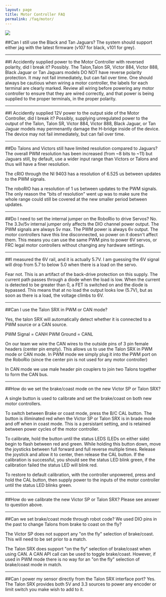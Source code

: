 ```yaml
---
layout: page
title: Motor Controller FAQ
permalink: /faq/motor/
---
```


<img src = "../../Images/motorcontrollers.png">


##Can I still use the Black and Tan Jaguars?
The system should support either jag with the latest firmware (v107 for black, v101 for grey).

---

##I Accidently supplied power to the Motor Controller with reversed polarity, did I break it?
Possibly. The Talon,Talon SR, Victor 884, Victor 888, Black Jaguar or Tan Jaguars models DO NOT have reverse polarity protection. It may not fail immediately, but can fail over time. One should always be cautious when wiring a motor controller, the labels for each terminal are clearly marked. Review all wiring before powering any motor controller to ensure that they are wired correctly, and that power is being supplied to the proper terminals, in the proper polarity. 

---

##I Accidently supplied 12V power to the output side of the Motor Controller, did I break it?
Possibly, supplying unregulated power to the output of the Talon, Talon SR, Victor 884, Victor 888, Black Jaguar, or Tan Jaguar models may permenantly damage the H-bridge inside of the device. The device may not fail immediately, but can fail over time.

---

##Do Talons and Victors still have limited resolution compared to Jaguars?
The overall PWM resolution has been increased (from ~8 bits to ~11) but Jaguars still, by default, use a wider input range than Victors or Talons and thus will have a finer resolution.

The cRIO through the NI 9403 has a resolution of 6.525 us between updates to the PWM signals.

The roboRIO has a resolution of 1 us between updates to the PWM signals.  The only reason the "bits of resolution" went up was to make sure the whole range could still be covered at the new smaller period between updates.

---

##Do I need to set the internal jumper on the RoboRio to drive Servos?
No. The 3.3v/5v internal jumper only affects the DIO channel power output.
The PWM signals are always 5v max. The PWM power is always 6v output. The motor controllers have this line disconnected, so power on it doesn't affect them. This means you can use the same PWM pins to power 6V servos, or FRC legal motor controllers without changing any hardware settings.

---

##I measured the 6V rail, and it is actually 5.7V. I am guessing the 6V signal will drop from 5.7 to below 5.0  when there is a load on the servo. 

Fear not. This is an artifact of the back-drive protection on this supply. The current path passes through a diode when the load is low. When the current is detected to be greater than 0, a FET is switched on and the diode is bypassed. This means that at no load the output looks low (5.7V), but as soon as there is a load, the voltage climbs to 6V.

 
---

##Can I use the Talon SRX in PWM or CAN mode?

Yes, the talon SRX will automatically detect whether it is connected to a PWM source or a CAN source.

PWM Signal = CANH
PWM Ground = CANL

On our team we wire the CAN wires to the outside pins of 3 pin female headers (center pin empty). This allows us to use the Talon SRX in PWM mode or CAN mode. In PWM mode we simply plug it into the PWM port on the RoboRio (since the center pin is not used for any motor controller)

In CAN mode we use male header pin couplers to join two Talons together to form the CAN bus.

---

##How do we set the brake/coast mode on the new Victor SP or Talon SRX?

A single button is used to calibrate and set the brake/coast on both new motor controllers.

To switch between Brake or coast mode, press the B/C CAL button.
The button is illiminated red when the Victor SP or Talon SRX is in brade mode and off when in coast mode. This is a persistant setting, and is retained between power cycles of the motor controller.

To calibrate, hold the button until the status LEDS (LEDs on either side) begin to flash between red and green. While holding this button down, move the joysticks between full forward and full reverse multiple times. Release the joystick and allow it to center, then release the CAL button. If the calibration is successful, you should see the status LED blink green, if the calibration failed the status LED will blink red.

To restore to default calibration, with the controller unpowered, press and hold the CAL button, then supply power to the inputs of the motor controller until the status LED blinks green.

---

##How do we calibrate the new Victor SP or Talon SRX?
Please see answer to question above.

---

##Can we set brake/coast mode through robot code? We used DIO pins in the past to change Talons from brake to coast on the fly?

The Victor SP does not support any "on the fly" selection of brake/coast. This will need to be set prior to a match.

The Talon SRX does support "on the fly" selection of brake/coast when using CAN. A CAN API call can be used to toggle brake/coast. However, if used in PWM mode there is no way for an "on the fly" selection of brake/coast mode in match.


---

##Can I power my sensor directly from the Talon SRX interface port?
Yes. The Talon SRX provides both 5V and 3.3 sources to power any encoder or limit switch you make wish to add to it.


